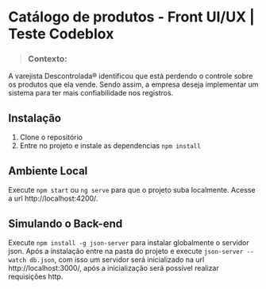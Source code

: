 # Catálogo de produtos - Front UI/UX | Teste Codeblox

>### Contexto:

A varejista Descontrolada® identificou que está perdendo o controle sobre os produtos que ela vende.
Sendo assim, a empresa deseja implementar um sistema para ter mais confiabilidade nos registros.

## Instalação

1. Clone o repositório 
2. Entre no projeto e instale as dependencias `npm install `

## Ambiente Local

Execute `npm start` ou `ng serve` para que o projeto suba localmente. 
Acesse a url http://localhost:4200/. 

## Simulando o Back-end


Execute `npm install -g json-server` para instalar globalmente o servidor json. Após a instalação entre na pasta do projeto e execute `json-server --watch db.json`, com isso um servidor será inicializado na url http://localhost:3000/, após a inicialização será possível realizar requisições http.

